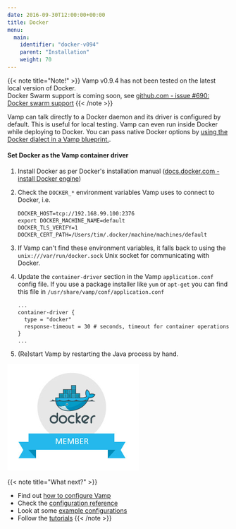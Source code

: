 ```yaml
---
date: 2016-09-30T12:00:00+00:00
title: Docker
menu:
  main:
    identifier: "docker-v094"
    parent: "Installation"
    weight: 70
---
```


{{< note title="Note!" >}}
Vamp v0.9.4 has not been tested on the latest local version of Docker.  
Docker Swarm support is coming soon, see [github.com - issue #690: Docker swarm support](https://github.com/magneticio/vamp/issues/690)
{{< /note >}}

Vamp can talk directly to a Docker daemon and its driver is configured by default. This is useful for local testing. Vamp can even run inside Docker while deploying to Docker.  You can pass native Docker options by [using the Docker dialect in a Vamp blueprint.](/documentation/using-vamp/dialects). 

#### Set Docker as the Vamp container driver
1. Install Docker as per Docker's installation manual ([docs.docker.com - install Docker engine](https://docs.docker.com/engine/installation/))
2. Check the `DOCKER_*` environment variables Vamp uses to connect to Docker, i.e.

    ```
    DOCKER_HOST=tcp://192.168.99.100:2376
    export DOCKER_MACHINE_NAME=default
    DOCKER_TLS_VERIFY=1
    DOCKER_CERT_PATH=/Users/tim/.docker/machine/machines/default
    ```

3. If Vamp can't find these environment variables, it falls back to using the `unix:///var/run/docker.sock` Unix socket for communicating with Docker.
4. Update the `container-driver` section in the Vamp `application.conf` config file. If you use a package installer like `yum` or `apt-get` you can find this file in `/usr/share/vamp/conf/application.conf`

    ```
    ...
    container-driver {
      type = "docker"
      response-timeout = 30 # seconds, timeout for container operations
    }
    ...
    ```
5. (Re)start Vamp by restarting the Java process by hand.   


![](/images/logos/docker-member.jpg)

{{< note title="What next?" >}}
* Find out [how to configure Vamp](documentation/installation/v0.9.4/configure-vamp)
* Check the [configuration reference](documentation/configure/v0.9.4/configuration-reference)
* Look at some [example configurations](documentation/configure/v0.9.4/example-configurations)
* Follow the [tutorials](/documentation/tutorials/overview)
{{< /note >}}